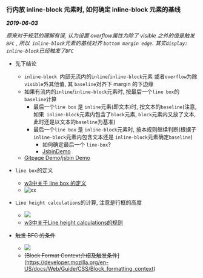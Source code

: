 ### 行内放 inline-block 元素时, 如何确定  inline-block 元素的基线

_**2019-06-03**_

_原来对于规范的理解有误, 认为设置 overflow属性为除了 visible 之外的值是触发 `BFC` , 所以` inline-block`元素的基线对齐 `bottom margin edge`. 其实`display: inline-block`已经触发了`BFC`_

- 先下结论
  - `inline-block `内部无流内的`inline`/`inline-block`元素 或者`overflow`为除`visible`外其他值, 其 `baseline`对齐下 margin 的下边缘
  - 如果有流内的`inline`/`inline-block`元素时, 按最后一个`line box`的 `baseline`计算
    - 最后一个`line box` 是 `inline`元素(即文本)时, 按文本的`baseline`(注意, 如果` inline-block`元素内包含了`block`元素, `block`元素内又放了文本, 此时还是以文本的`baseline`为基准)
    - 最后一个`line box` 是 `inline-block`元素时, 按本规则继续判断(根据子`inline-block`元素内包含文本还是 `inline-block`元素确定`baseline`)
      - 如何确定最后一个 `line-box`?
      - [JsbinDemo](<https://jsbin.com/qesuhug/2/edit?html,css,output>)
  - [Gitpage Demo](http://thxiami.github.io/miao/note/baseline-rule-of-Inline-block-element.html)/[jsbin Demo](https://jsbin.com/bidatucexo/3/edit?html,css,output)

- `line box`的定义
  - [w3中关于 line box 的定义](<https://www.w3.org/TR/CSS2/visuren.html#inline-formatting>)
  - ![xx](https://ws4.sinaimg.cn/large/006tNc79ly1g3g00qwo3tj315z0g07ak.jpg)
- `Line height calculations`的计算, 注意是行框的高度
  - ![](https://ws1.sinaimg.cn/large/006tNc79ly1g3nqbo7jb0j317p0ljkj0.jpg)
  - [w3中关于Line height calculations的规则](<https://www.w3.org/TR/CSS2/visudet.html#line-height>)
- ~~触发 BFC 的条件~~
  - ~~![](https://ws2.sinaimg.cn/large/006tNc79ly1g3g4gym9hgj30vu0npafb.jpg)~~
  - ~~[Block Format Context介绍及触发条件]~~(<https://developer.mozilla.org/en-US/docs/Web/Guide/CSS/Block_formatting_context>)